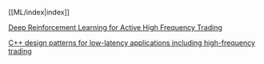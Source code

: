 [[ML/index|index]]

[Deep Reinforcement Learning for Active High Frequency Trading](https://arxiv.org/pdf/2101.07107)

[C++ design patterns for low-latency applications including high-frequency trading](https://arxiv.org/pdf/2309.04259)

